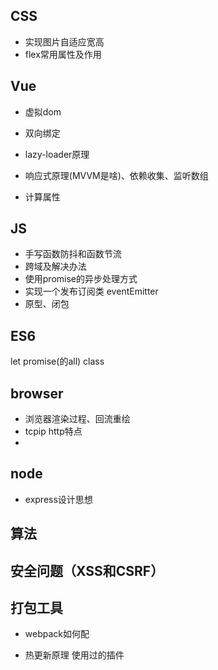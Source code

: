 ## CSS

- 实现图片自适应宽高
- flex常用属性及作用



## Vue

- 虚拟dom

- 双向绑定

- lazy-loader原理

- 响应式原理(MVVM是啥)、依赖收集、监听数组

- 计算属性

  

## JS

- 手写函数防抖和函数节流
- 跨域及解决办法
- 使用promise的异步处理方式
- 实现一个发布订阅类   eventEmitter
- 原型、闭包



## ES6

let promise(的all) class 



## browser

- 浏览器渲染过程、回流重绘
- tcpip  http特点
- 

## node

- express设计思想

 

## 算法



## 安全问题（XSS和CSRF）





## 打包工具

- webpack如何配

- 热更新原理  使用过的插件 

  